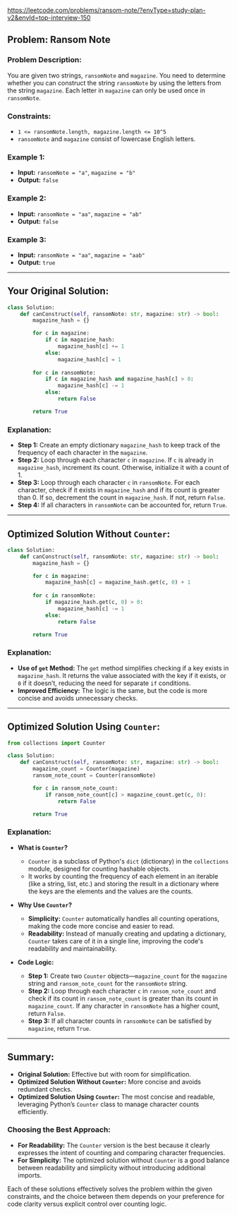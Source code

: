 https://leetcode.com/problems/ransom-note/?envType=study-plan-v2&envId=top-interview-150

## Problem: Ransom Note

### Problem Description:
You are given two strings, `ransomNote` and `magazine`. You need to determine whether you can construct the string `ransomNote` by using the letters from the string `magazine`. Each letter in `magazine` can only be used once in `ransomNote`.

### Constraints:
- `1 <= ransomNote.length, magazine.length <= 10^5`
- `ransomNote` and `magazine` consist of lowercase English letters.

### Example 1:
- **Input:** `ransomNote = "a"`, `magazine = "b"`
- **Output:** `false`

### Example 2:
- **Input:** `ransomNote = "aa"`, `magazine = "ab"`
- **Output:** `false`

### Example 3:
- **Input:** `ransomNote = "aa"`, `magazine = "aab"`
- **Output:** `true`

---

## Your Original Solution:

```python
class Solution:
    def canConstruct(self, ransomNote: str, magazine: str) -> bool:
        magazine_hash = {}

        for c in magazine:
            if c in magazine_hash:
                magazine_hash[c] += 1
            else:
                magazine_hash[c] = 1
        
        for c in ransomNote:
            if c in magazine_hash and magazine_hash[c] > 0:
                magazine_hash[c] -= 1
            else:
                return False

        return True
```

### Explanation:
- **Step 1:** Create an empty dictionary `magazine_hash` to keep track of the frequency of each character in the `magazine`.
- **Step 2:** Loop through each character `c` in `magazine`. If `c` is already in `magazine_hash`, increment its count. Otherwise, initialize it with a count of 1.
- **Step 3:** Loop through each character `c` in `ransomNote`. For each character, check if it exists in `magazine_hash` and if its count is greater than 0. If so, decrement the count in `magazine_hash`. If not, return `False`.
- **Step 4:** If all characters in `ransomNote` can be accounted for, return `True`.

---

## Optimized Solution Without `Counter`:

```python
class Solution:
    def canConstruct(self, ransomNote: str, magazine: str) -> bool:
        magazine_hash = {}

        for c in magazine:
            magazine_hash[c] = magazine_hash.get(c, 0) + 1
        
        for c in ransomNote:
            if magazine_hash.get(c, 0) > 0:
                magazine_hash[c] -= 1
            else:
                return False

        return True
```

### Explanation:
- **Use of `get` Method:** The `get` method simplifies checking if a key exists in `magazine_hash`. It returns the value associated with the key if it exists, or `0` if it doesn’t, reducing the need for separate `if` conditions.
- **Improved Efficiency:** The logic is the same, but the code is more concise and avoids unnecessary checks.

---

## Optimized Solution Using `Counter`:

```python
from collections import Counter

class Solution:
    def canConstruct(self, ransomNote: str, magazine: str) -> bool:
        magazine_count = Counter(magazine)
        ransom_note_count = Counter(ransomNote)

        for c in ransom_note_count:
            if ransom_note_count[c] > magazine_count.get(c, 0):
                return False

        return True
```

### Explanation:
- **What is `Counter`?**
  - `Counter` is a subclass of Python's `dict` (dictionary) in the `collections` module, designed for counting hashable objects.
  - It works by counting the frequency of each element in an iterable (like a string, list, etc.) and storing the result in a dictionary where the keys are the elements and the values are the counts.

- **Why Use `Counter`?**
  - **Simplicity:** `Counter` automatically handles all counting operations, making the code more concise and easier to read.
  - **Readability:** Instead of manually creating and updating a dictionary, `Counter` takes care of it in a single line, improving the code's readability and maintainability.

- **Code Logic:**
  - **Step 1:** Create two `Counter` objects—`magazine_count` for the `magazine` string and `ransom_note_count` for the `ransomNote` string.
  - **Step 2:** Loop through each character `c` in `ransom_note_count` and check if its count in `ransom_note_count` is greater than its count in `magazine_count`. If any character in `ransomNote` has a higher count, return `False`.
  - **Step 3:** If all character counts in `ransomNote` can be satisfied by `magazine`, return `True`.

---

## Summary:
- **Original Solution:** Effective but with room for simplification.
- **Optimized Solution Without `Counter`:** More concise and avoids redundant checks.
- **Optimized Solution Using `Counter`:** The most concise and readable, leveraging Python’s `Counter` class to manage character counts efficiently.

### Choosing the Best Approach:
- **For Readability:** The `Counter` version is the best because it clearly expresses the intent of counting and comparing character frequencies.
- **For Simplicity:** The optimized solution without `Counter` is a good balance between readability and simplicity without introducing additional imports.

Each of these solutions effectively solves the problem within the given constraints, and the choice between them depends on your preference for code clarity versus explicit control over counting logic.